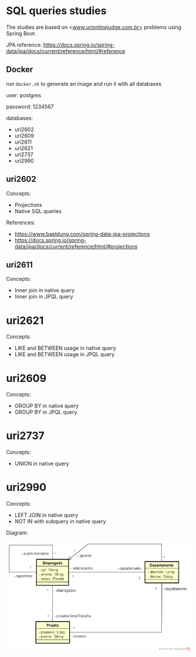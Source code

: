 # SQL queries studies

The studies are based on <www.urionlinejudge.com.br> problems using Spring Boot.

JPA reference: <https://docs.spring.io/spring-data/jpa/docs/current/reference/html/#reference>

## Docker

run `docker.sh` to generate an image and run it with all databases

user: postgres

password: 1234567

databases:
- uri2602
- uri2609
- uri2611
- uri2621
- uri2737
- uri2990

## uri2602

Concepts:
- Projections
- Native SQL queries

References:
- <https://www.baeldung.com/spring-data-jpa-projections>
- <https://docs.spring.io/spring-data/jpa/docs/current/reference/html/#projections>

## uri2611

Concepts:
- Inner join in native query
- Inner join in JPQL query

# uri2621

Concepts:
- LIKE and BETWEEN usage in native query
- LIKE and BETWEEN usage in JPQL query

# uri2609

Concepts:
- GROUP BY in native query
- GROUP BY in JPQL query

# uri2737

Concepts:
- UNION in native query

# uri2990

Concepts:
- LEFT JOIN in native query
- NOT IN with subquery in native query

Diagram:

![diagram2990](./diagram2990.png)